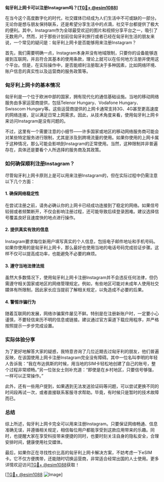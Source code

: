 **匈牙利上网卡可以注册Instagram吗？[[TG💪+ @esim1088](https://t.me/s/esim1088)]**

在当今这个高度数字化的时代，社交媒体已经成为人们生活中不可或缺的一部分。无论你是想与朋友保持联系，还是希望分享生活中的点滴，社交平台都提供了极大的便利。其中，Instagram作为全球最受欢迎的图片和视频分享平台之一，吸引了无数用户。然而，对于那些计划前往匈牙利旅行或者已经在匈牙利生活的朋友来说，一个常见的疑问是：匈牙利上网卡是否能够用来注册Instagram？

首先，我们需要明确一点，Instagram本身并没有地域限制，只要你的设备能够连接到互联网，并且符合其基本的使用条款，理论上就可以在任何地方注册并使用这个平台。但是，在实际操作中，是否能顺利注册取决于多种因素，比如网络环境、账户信息的真实性以及运营商的服务政策等。

### 匈牙利上网卡的基本情况

匈牙利是一个位于欧洲中部的国家，拥有现代化的通信基础设施。当地的移动网络服务由多家运营商提供，包括Telenor Hungary、Vodafone Hungary、Swisscom Hungary等。这些运营商提供的上网卡通常支持3G、4G甚至更高速度的网络连接，足以满足日常上网需求。因此，从技术角度来看，使用匈牙利上网卡来访问Instagram是没有问题的。

不过，这里有一个需要注意的小细节——许多国家或地区的移动网络服务商可能会对某些特定服务进行限制，尤其是涉及到跨境流量的使用。如果你使用的上网卡属于这种情况，那么可能会影响到Instagram的正常使用。当然，这种限制并非普遍存在，具体还是要看个人所选择的服务商及其政策。

### 如何确保顺利注册Instagram？

尽管匈牙利上网卡原则上是可以用来注册Instagram的，但在实际过程中仍需注意以下几个方面：

#### 1. 确保网络稳定性
在尝试注册之前，请务必确认你的上网卡已经成功连接到了稳定的网络。如果信号较弱或者频繁断开，不仅会影响注册过程，还可能导致后续登录困难。建议选择信号覆盖良好且速度快的地点进行操作。

#### 2. 提供真实有效的信息
Instagram要求每位新用户填写真实的个人信息，包括电子邮件地址和手机号码。如果你使用的是匈牙利上网卡，那么最好也使用当地的电话号码完成验证步骤。这样不仅可以提高成功率，也能避免不必要的麻烦。

#### 3. 遵守当地法律法规
虽然大多数情况下，使用匈牙利上网卡注册Instagram并不会违反任何法律，但仍需遵守相关国家或地区的网络管理规定。例如，有些地区可能对未成年人使用社交媒体有所限制，因此家长应当提前了解相关规定，以免造成不必要的后果。

#### 4. 警惕诈骗行为
随着互联网的发展，网络诈骗案件屡见不鲜。特别是在注册新账户时，一定要小心谨慎，不要轻信来历不明的信息或链接。建议通过官方渠道下载应用程序，并严格按照提示一步步完成设置。

### 实际体验分享

为了更好地解答大家的疑惑，我特意咨询了几位近期去过匈牙利的朋友，他们普遍反映，在该国使用上网卡注册Instagram完全没有障碍。其中一位名叫李明的年轻人告诉我：“我在布达佩斯的时候，用当地的SIM卡轻松地创建了自己的账号，整个过程非常顺畅。”另一位张女士则补充道：“即使是在乡村地区，只要信号够强，一样可以正常操作。”

此外，还有一些用户提到，如果遇到无法发送验证码等问题，可以尝试更换不同的时间段再试一次，或者直接联系客服寻求帮助。毕竟，有时候只是暂时的技术故障而已。

### 总结

综上所述，匈牙利上网卡完全可以用来注册Instagram。只要保证网络畅通、信息准确无误，并遵循相关规定，相信每位用户都能享受到这款应用带来的乐趣。同时，也提醒大家在享受科技带来便捷的同时，也要时刻关注自身的隐私安全，合理安排时间，健康使用社交媒体。

最后，如果你正在寻找性价比高的匈牙利上网卡解决方案，不妨考虑一下eSIM卡。它不仅方便携带，还能随时切换运营商，非常适合经常出国的人士使用。更多详情欢迎访问[TG💪+ @esim1088](https://t.me/s/esim1088)获取！

[[TG💪+ @esim1088](https://t.me/s/esim1088) ![Image](https://i.postimg.cc/4NQfJmqS/Snipaste-2025-05-13-00-14-12.png)]
